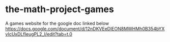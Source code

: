 # the-math-project-games
A games website for the google doc linked below
https://docs.google.com/document/d/12nDKVEeDlEON8MWHMh0B354bYXvIcUxDLfIeugPL2_I/edit?tab=t.0

